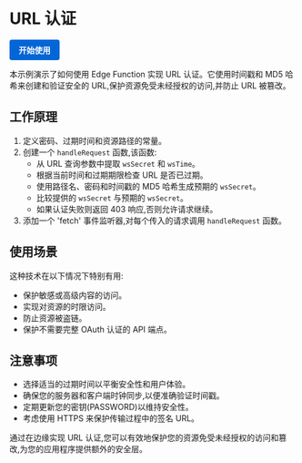 # URL 认证

<a href="https://edgeone.ai/products/function" style="display: inline-block; background-color: #0366d6; color: white; padding: 8px 16px; text-decoration: none; border-radius: 4px; font-weight: bold;">开始使用</a>

本示例演示了如何使用 Edge Function 实现 URL 认证。它使用时间戳和 MD5 哈希来创建和验证安全的 URL,保护资源免受未经授权的访问,并防止 URL 被篡改。

## 工作原理

1. 定义密码、过期时间和资源路径的常量。
2. 创建一个 `handleRequest` 函数,该函数:
   - 从 URL 查询参数中提取 `wsSecret` 和 `wsTime`。
   - 根据当前时间和过期期限检查 URL 是否已过期。
   - 使用路径名、密码和时间戳的 MD5 哈希生成预期的 `wsSecret`。
   - 比较提供的 `wsSecret` 与预期的 `wsSecret`。
   - 如果认证失败则返回 403 响应,否则允许请求继续。
3. 添加一个 'fetch' 事件监听器,对每个传入的请求调用 `handleRequest` 函数。

## 使用场景

这种技术在以下情况下特别有用:

- 保护敏感或高级内容的访问。
- 实现对资源的时限访问。
- 防止资源被盗链。
- 保护不需要完整 OAuth 认证的 API 端点。

## 注意事项

- 选择适当的过期时间以平衡安全性和用户体验。
- 确保您的服务器和客户端时钟同步,以便准确验证时间戳。
- 定期更新您的密钥(PASSWORD)以维持安全性。
- 考虑使用 HTTPS 来保护传输过程中的签名 URL。

通过在边缘实现 URL 认证,您可以有效地保护您的资源免受未经授权的访问和篡改,为您的应用程序提供额外的安全层。